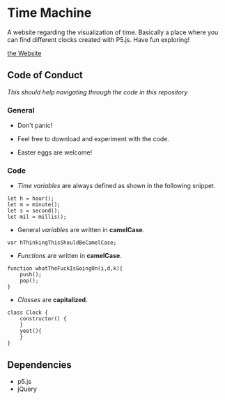 # Time Machine

A website regarding the visualization of time. Basically a place where you can find different clocks created with P5.js.
Have fun exploring!

[the Website](https://zeitmaschine.xyz/)

## Code of Conduct

_This should help navigating through the code in this repository_

### General

- Don't panic!

- Feel free to download and experiment with the code.

- Easter eggs are welcome!

### Code

- _Time variables_ are always defined as shown in the following snippet.

```
let h = hour();
let m = minute();
let s = second();
let mil = millis();
```

- General _variables_ are written in **camelCase**.

```
var hThinkingThisShouldBeCamelCase;
```

- _Functions_ are written in **camelCase**.

```
function whatTheFuckIsGoingOn(i,d,k){
	push();
	pop();
}
```

- _Classes_ are **capitalized**.

```
class Clock {
	constructor() {
	}
	yeet(){
	}
}
```

## Dependencies

- p5.js
- jQuery
